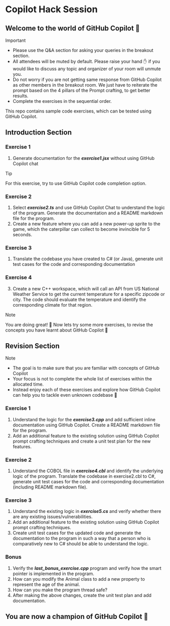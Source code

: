 # Copilot Hack Session

## Welcome to the world of GitHub Copilot 🙂

> [!Important]
> - Please use the Q&A section for asking your queries in the breakout section.
> - All attendees will be muted by default. Please raise your hand ✋ if you would like to discuss any topic and organizer of your room will unmute you.
> - Do not worry if you are not getting same response from GitHub Copilot as other members in the breakout room. We just have to reiterate the prompt based on the 4 pillars of the Prompt crafting, to get better results.
> - Complete the exercises in the sequential order.

This repo contains sample code exercises, which can be tested using GitHub Copilot.

## Introduction Section

### Exercise 1
1. Generate documentation for the ***exercise1.jsx*** without using GitHub Copilot chat

> [!Tip]
> For this exercise, try to use GitHub Copilot code completion option.

### Exercise 2
1. Select ***exercise2.ts*** and use GitHub Copilot Chat to understand the logic of the program. Generate the documentation and a README markdown file for the program.
2. Create a new feature where you can add a new power-up sprite to the game, which the caterpillar can collect to become invincible for 5 seconds.
   
### Exercise 3

1. Translate the codebase you have created to C# (or Java), generate unit test cases for the code and corresponding documentation

### Exercise 4

3. Create a new C++ workspace, which will call an API from US National Weather Service to get the current temperature for a specific zipcode or city. The code should evaluate the temperature and identify the corresponding climate for that region.


> [!NOTE]  
> You are doing great! 🥳
> Now lets try some more exercises, to revise the concepts you have learnt about GitHub Copilot 🙂

## Revision Section

> [!NOTE]  
> - The goal is to make sure that you are familiar with concepts of GitHub Copilot
> - Your focus is not to complete the whole list of exercises within the allocated time.
> - Instead enjoy each of these exercises and explore how GitHub Copilot can help you to tackle even unknown codebase 🙂

### Exercise 1
1. Understand the logic for the ***exercise3.cpp*** and add sufficient inline documentation using GitHub Copilot. Create a README markdown file for the program.
2. Add an additional feature to the existing solution using GitHub Copilot prompt crafting techniques and create a unit test plan for the new features. 

### Exercise 2
1. Understand the COBOL file in ***exercise4.cbl*** and identify the underlying logic of the program. Translate the codebase in exercise2.cbl to C#, generate unit test cases for the code and corresponding documentation (including README markdown file).

### Exercise 3

1. Understand the existing logic in ***exercise5.cs*** and verify whether there are any existing issues/vulnerabilities. 
2. Add an additional feature to the existing solution using GitHub Copilot prompt crafting techniques.
3. Create unit test cases for the updated code and generate the documentation to the program in such a way that a person who is comparatively new to C# should be able to understand the logic.

### Bonus

1. Verify the ***last_bonus_exercise.cpp*** program and verify how the smart pointer is implemented in the program.
2. How can you modify the Animal class to add a new property to represent the age of the animal.
3. How can you make the program thread safe?
4. After making the above changes, create the unit test plan and add documentation.

## You are now a champion of GitHub Copilot 🥳
